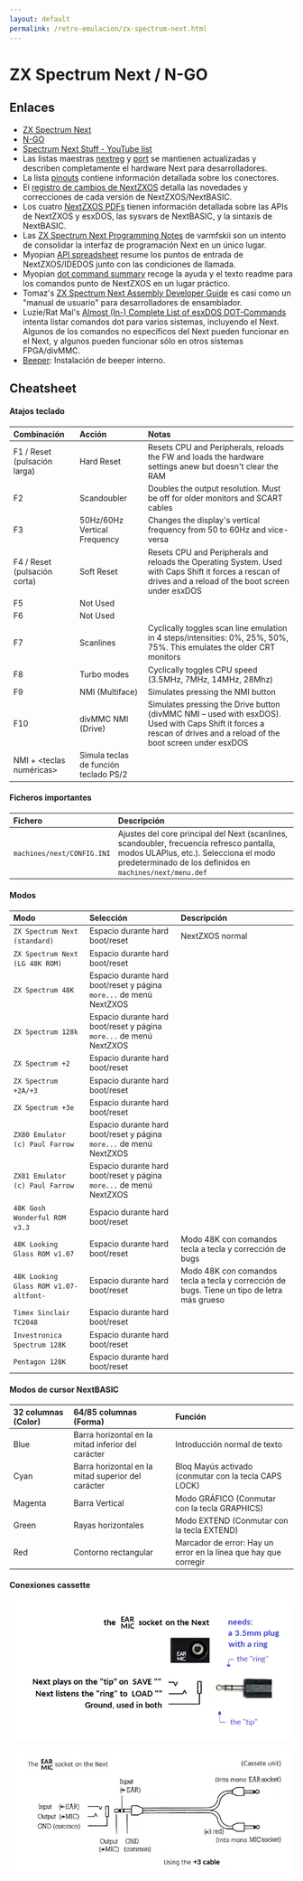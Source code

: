 ```yaml
---
layout: default
permalink: /retro-emulacion/zx-spectrum-next.html
---
```


# ZX Spectrum Next / N-GO

## Enlaces

* [ZX Spectrum Next](https://www.specnext.com/)
* [N-GO](https://manuferhi.com/c/n-go)
* [Spectrum Next Stuff - YouTube list](https://www.youtube.com/playlist?list=PL2lCM2mJCG_AonDyHJfqjxFR5VoqBWqoh)
* Las listas maestras [nextreg](https://gitlab.com/SpectrumNext/ZX_Spectrum_Next_FPGA/-/blob/master/cores/zxnext/nextreg.txt) y [port](https://gitlab.com/SpectrumNext/ZX_Spectrum_Next_FPGA/-/blob/master/cores/zxnext/ports.txt) se mantienen actualizadas y describen completamente el hardware Next para desarrolladores.
* La lista [pinouts](https://gitlab.com/thesmog358/tbblue/-/blob/master/docs/extra-hw/pinouts/pinouts.txt) contiene información detallada sobre los conectores.
* El [registro de cambios de NextZXOS](https://gitlab.com/thesmog358/tbblue/-/raw/master/docs/nextzxos-changelog.txt) detalla las novedades y correcciones de cada versión de NextZXOS/NextBASIC.
* Los cuatro [NextZXOS PDFs](https://gitlab.com/thesmog358/tbblue/-/tree/master/docs/nextzxos) tienen información detallada sobre las APIs de NextZXOS y esxDOS, las sysvars de NextBASIC, y la sintaxis de NextBASIC.
* Las [ZX Spectrum Next Programming Notes](https://raw.githubusercontent.com/varmfskii/zxnext_code/master/zx_next_notes/zxnext_notes.pdf) de varmfskii son un intento de consolidar la interfaz de programación Next en un único lugar.
* Myopian [API spreadsheet](https://docs.google.com/spreadsheets/d/1dB8fKIfByGJTts409Ud8ly450a6SLPnLZc-nCBghBl8) resume los puntos de entrada de NextZXOS/IDEDOS junto con las condiciones de llamada.
* Myopian [dot command summary](https://www.cs.hmc.edu/~oneill/specnext/dot-cmds.html) recoge la ayuda y el texto readme para los comandos punto de NextZXOS en un lugar práctico.
* Tomaz's [ZX Spectrum Next Assembly Developer Guide](https://github.com/tomaz/zx-next-dev-guide/releases/latest) es casi como un "manual de usuario" para desarrolladores de ensamblador.
* Luzie/Rat Mal's [Almost (In-) Complete List of esxDOS DOT-Commands](https://docs.google.com/spreadsheets/d/17-ifpHcy932_AP7SAv9uBLxg-2ZptcdgTvQ8ILXQLM4/edit?usp=sharing_eil&ts=599361c7) intenta listar comandos dot para varios sistemas, incluyendo el Next. Algunos de los comandos no específicos del Next pueden funcionar en el Next, y algunos pueden funcionar sólo en otros sistemas FPGA/divMMC.
* [Beeper](https://wiki.specnext.dev/Beeper_(hardware)): Instalación de beeper interno.

## Cheatsheet

#### Atajos teclado

|Combinación|Acción|Notas|
|:------------|:-------|:------|
|F1 / Reset (pulsación larga)|Hard Reset|Resets CPU and Peripherals, reloads the FW and loads the hardware settings anew but doesn't clear the RAM|
|F2|Scandoubler|Doubles the output resolution. Must be off for older monitors and SCART cables|
|F3|50Hz/60Hz Vertical Frequency|Changes the display's vertical frequency from 50 to 60Hz and vice-versa|
|F4 / Reset (pulsación corta)|Soft Reset|Resets CPU and Peripherals and reloads the Operating System. Used with Caps Shift it forces a rescan of drives and a reload of the boot screen under esxDOS|
|F5|Not Used| |
|F6|Not Used| |
|F7|Scanlines|Cyclically toggles scan line emulation in 4 steps/intensities: 0%, 25%, 50%, 75%. This emulates the older CRT monitors|
|F8|Turbo modes|Cyclically toggles CPU speed (3.5MHz, 7MHz, 14MHz, 28Mhz)|
|F9|NMI (Multiface)|Simulates pressing the NMI button|
|F10|divMMC NMI (Drive)|Simulates pressing the Drive button (divMMC NMI – used with esxDOS). Used with Caps Shift it forces a rescan of drives and a reload of the boot screen under esxDOS|
|NMI + <teclas numéricas>|Simula teclas de función teclado PS/2| |

#### Ficheros importantes

|Fichero|Descripción|
|:-------|:------------|
|`machines/next/CONFIG.INI`|Ajustes del core principal del Next (scanlines, scandoubler, frecuencia refresco pantalla, modos ULAPlus, etc.). Selecciona el modo predeterminado de los definidos en `machines/next/menu.def`|

#### Modos

|Modo|Selección|Descripción|
|:---|:--------|:----------|
|`ZX Spectrum Next (standard)`|Espacio durante hard boot/reset|NextZXOS normal|
|`ZX Spectrum Next (LG 48K ROM)`|Espacio durante hard boot/reset| |
|`ZX Spectrum 48K`|Espacio durante hard boot/reset y página `more...` de menú NextZXOS| |
|`ZX Spectrum 128k`|Espacio durante hard boot/reset y página `more...` de menú NextZXOS| |
|`ZX Spectrum +2`|Espacio durante hard boot/reset| |
|`ZX Spectrum +2A/+3`|Espacio durante hard boot/reset| |
|`ZX Spectrum +3e`|Espacio durante hard boot/reset| |
|`ZX80 Emulator (c) Paul Farrow`|Espacio durante hard boot/reset y página `more...` de menú NextZXOS| |
|`ZX81 Emulator (c) Paul Farrow`|Espacio durante hard boot/reset y página `more...` de menú NextZXOS| |
|`48K Gosh Wonderful ROM v3.3`|Espacio durante hard boot/reset| |
|`48K Looking Glass ROM v1.07`|Espacio durante hard boot/reset|Modo 48K con comandos tecla a tecla y corrección de bugs|
|`48K Looking Glass ROM v1.07-altfont-`|Espacio durante hard boot/reset|Modo 48K con comandos tecla a tecla y corrección de bugs. Tiene un tipo de letra más grueso|
|`Timex Sinclair TC2048`|Espacio durante hard boot/reset| |
|`Investronica Spectrum 128K`|Espacio durante hard boot/reset| |
|`Pentagon 128K`|Espacio durante hard boot/reset| |

#### Modos de cursor NextBASIC

|32 columnas (Color)|64/85 columnas (Forma)|Función|
|:---------------------|:---------------------------------|:--------|
|Blue|Barra horizontal en la mitad inferior del carácter|Introducción normal de texto|
|Cyan|Barra horizontal en la mitad superior del carácter|Bloq Mayús activado (conmutar con la tecla CAPS LOCK)|
|Magenta|Barra Vertical|Modo GRÁFICO (Conmutar con la tecla GRAPHICS)|
|Green|Rayas horizontales|Modo EXTEND (Conmutar con la tecla EXTEND)|
|Red|Contorno rectangular|Marcador de error: Hay un error en la línea que hay que corregir|

#### Conexiones cassette

![Conexiones cassette 1](../images/pages/zx-spectrum-next/Ear-mic-socket-1.png)

![Conexiones cassette 2](../images/pages/zx-spectrum-next/Spectrum-plus-3-tape-lead.jpg)
